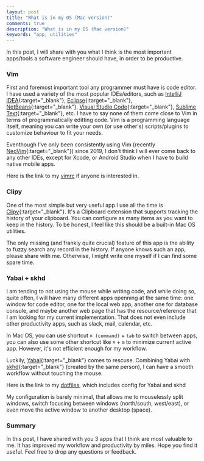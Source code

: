 ```yaml
---
layout: post
title: "What is in my OS (Mac version)"
comments: true
description: "What is in my OS (Mac version)"
keywords: "app, utilities"
---
```


In this post, I will share with you what I think is the most important apps/tools a software engineer should have, in order to be productive.

### Vim
First and foremost important tool any programmer must have is code editor.
I have used a variety of the most popular IDEs/editors, such as
[IntelliJ IDEA](https://www.jetbrains.com/idea/){:target="_blank"},
[Eclipse](https://www.eclipse.org/ide/){:target="_blank"},
[NetBeans](https://netbeans.apache.org/){:target="_blank"},
[Visual Studio Code](https://code.visualstudio.com/){:target="_blank"},
[Sublime Text](https://www.sublimetext.com/){:target="_blank"}, etc.
I have to say none of them come close to Vim in terms of programmatically editting code.
Vim is a programming language itself, meaning you can write your own (or use other's) scripts/plugins to customize behaviour to fit your needs.

Eventhough I've only been consistently using Vim (recently [NeoVim](https://neovim.io/){:target="_blank"}) since 2019, I don't think I will ever come back to any other IDEs, except for Xcode, or Android Studio when I have to build native mobile apps.

Here is the link to my [vimrc](https://github.com/namnd/dotfiles-macos/blob/master/nvim/init.vim) if anyone is interested in.

### Clipy
One of the most simple but very useful app I use all the time is [Clipy](https://clipy-app.com/){:target="_blank"}. 
It's a Clipboard extension that supports tracking the history of your clipboard. 
You can configure as many items as you want to keep in the history. To be honest, I feel like this should be a built-in Mac OS utilities.

The only missing (and frankly quite crucial) feature of this app is the ability to fuzzy search any record in the history. 
If anyone knows such an app, please share with me.
Otherwise, I might write one myself if I can find some spare time.

### Yabai + skhd
I am tending to not using the mouse while writing code, and while doing so, quite often, I will have many different apps openning at the same time:
one window for code editor, one for the local web app, another one for database console, and maybe another web page that has the resource/reference that I am looking for my current implementation.
That does not even include other productivity apps, such as slack, mail, calendar, etc.

In Mac OS, you can use shortcut `⌘ (command)` + `tab` to switch between apps, you can also use some other shortcut like `⌘` + `m` to minimize current active app. However, it's not efficient enough for my workflow.

Luckily, [Yabai](https://github.com/koekeishiya/yabai){:target="_blank"} comes to rescuse. Combining Yabai with [skhd](https://github.com/koekeishiya/skhd){:target="_blank"} (created by the same person), I can have a smooth workflow without touching the mouse.

Here is the link to my [dotfiles](https://github.com/namnd/dotfiles-macos), which includes config for Yabai and skhd

My configuration is barely minimal, that allows me to mouselessly split windows, switch focusing between windows (north/south, west/east), or even move the active window to another desktop (space).

### Summary
In this post, I have shared with you 3 apps that I think are most valuable to me. It has improved my workflow and productivity by miles. Hope you find it useful. Feel free to drop any questions or feedback.
